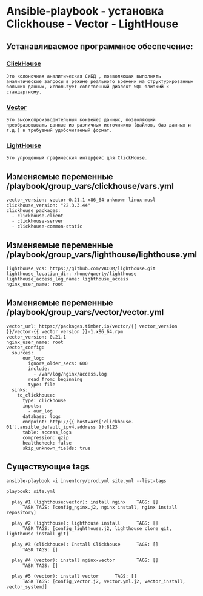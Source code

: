 # Ansible-playbook - установка Clickhouse - Vector - LightHouse

## Устанавливаемое программное обеспечение:

### [ClickHouse](https://clickhouse.com/) 
```Это колоночная аналитическая СУБД , позволяющая выполнять аналитические запросы в режиме реального времени на структурированных больших данных, использует собственный диалект SQL близкий к стандартному.```

### [Vector](https://vector.dev/)
```Это высокопроизводительный конвейер данных, позволяющий преобразовывать данные из различных источников (файлов, баз данных и т.д.) в требуемый удобочитаемый формат.```

### [LightHouse](https://github.com/VKCOM/lighthouse)
```Это упрощенный графический интерфейс для ClickHouse.```

##  Изменяемые переменные /playbook/group_vars/clickhouse/vars.yml
```
vector_version: vector-0.21.1-x86_64-unknown-linux-musl
clickhouse_version: "22.3.3.44"
clickhouse_packages:
  - clickhouse-client
  - clickhouse-server
  - clickhouse-common-static
```
##  Изменяемые переменные /playbook/group_vars/lighthouse/lighthouse.yml
```
lighthouse_vcs: https://github.com/VKCOM/lighthouse.git
lighthouse_location_dir: /home/qwerty/lighthouse
lighthouse_access_log_name: lighthouse_access
nginx_user_name: root
```
##  Изменяемые переменные /playbook/group_vars/vector/vector.yml
```
vector_url: https://packages.timber.io/vector/{{ vector_version }}/vector-{{ vector_version }}-1.x86_64.rpm
vector_version: 0.21.1
nginx_user_name: root
vector_config:
  sources:
      our_log:
        ignore_older_secs: 600
        include:
          - /var/log/nginx/access.log
        read_from: beginning
        type: file
  sinks:
    to_clickhouse:
      type: clickhouse
      inputs:
        - our_log
      database: logs
      endpoint: http://{{ hostvars['clickhouse-01'].ansible_default_ipv4.address }}:8123
      table: access_logs
      compression: gzip
      healthcheck: false
      skip_unknown_fields: true
```


## Существующие tags 
``` ansible-playbook -i inventory/prod.yml site.yml --list-tags ```

```
playbook: site.yml

  play #1 (lighthouse:vector): install nginx    TAGS: []
      TASK TAGS: [config_nginx.j2, nginx install, nginx install repository]

  play #2 (lighthouse): lighthouse install      TAGS: []
      TASK TAGS: [config_lighthouse.j2, lighthouse clone git, lighthouse install git]

  play #3 (clickhouse): Install Clickhouse      TAGS: []
      TASK TAGS: []

  play #4 (vector): install nginx-vector        TAGS: []
      TASK TAGS: []

  play #5 (vector): install vector      TAGS: []
      TASK TAGS: [config_vector.j2, vector.yml.j2, vector_install, vector_systemd]
```

